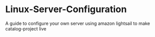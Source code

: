# Linux-Server-Configuration
A guide to configure your own server using amazon lightsail to make catalog-project live
